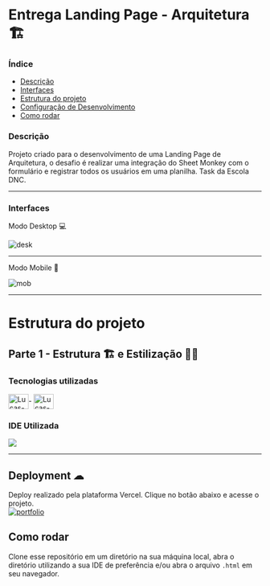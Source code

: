 # Entrega Landing Page - Arquitetura 🏗

### Índice
<ul>
  <a href="#descrição"><li>Descrição</li></a>
  <a href="#interfaces"><li>Interfaces</li></a>
  <a href="#estrutura-do-projeto"><li>Estrutura do projeto</li></a>
  <a href="#deployment-"><li>Configuração de Desenvolvimento</li></a>
  <a href="#como-rodar"><li>Como rodar</li></a>
</ul>

### Descrição
Projeto criado para o desenvolvimento de uma Landing Page de Arquitetura, o desafio é realizar uma integração do Sheet Monkey com o formulário e registrar todos os usuários em uma planilha. Task da Escola DNC.

<hr> 

### Interfaces
Modo Desktop 💻

![desk](https://github.com/osmaclean/entregaArquitetura/assets/115199808/e5c5dde8-3849-43cc-aac6-162cd8d26ce7)

<hr>

Modo Mobile 📲

![mob](https://github.com/osmaclean/entregaArquitetura/assets/115199808/3e8cce27-e7bb-4245-a060-d062107d6fd3)

<hr>

# Estrutura do projeto
## Parte 1 - Estrutura 🏗 e Estilização 👨‍🎨
### Tecnologias utilizadas
<div style="display: inline_block">
  <img align="center" alt="Lucas-HTML" height="30" width="40" src="https://cdn.jsdelivr.net/gh/devicons/devicon/icons/html5/html5-original.svg">-
  <img align="center" alt="Lucas-CSS" height="30" width="40" src="https://cdn.jsdelivr.net/gh/devicons/devicon/icons/css3/css3-original.svg">
</div>

### IDE Utilizada

<div> 
  <img src="https://img.shields.io/badge/Visual_Studio_Code-0078D4?style=for-the-badge&logo=visual%20studio%20code&logoColor=white">
</div>

<hr>

## Deployment ☁

Deploy realizado pela plataforma Vercel. Clique no botão abaixo e acesse o projeto.<br>
[![portfolio](https://img.shields.io/badge/-CLIQUE%20AQUI-yellowgreen)]()

## Como rodar
Clone esse repositório em um diretório na sua máquina local, abra o diretório utilizando a sua IDE de preferência e/ou abra o arquivo ```.html``` em seu navegador.

